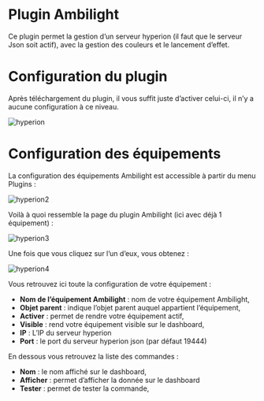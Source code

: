 # Plugin Ambilight

Ce plugin permet la gestion d’un serveur hyperion (il faut que le serveur Json soit actif), avec la gestion des couleurs et le lancement d’effet.

# Configuration du plugin 

Après téléchargement du plugin, il vous suffit juste d’activer celui-ci, il n’y a aucune configuration à ce niveau.

![hyperion](../images/hyperion.PNG)

# Configuration des équipements 

La configuration des équipements Ambilight est accessible à partir du menu Plugins :

![hyperion2](../images/hyperion2.PNG)

Voilà à quoi ressemble la page du plugin Ambilight (ici avec déjà 1 équipement) :

![hyperion3](../images/hyperion3.PNG)

Une fois que vous cliquez sur l’un d’eux, vous obtenez :

![hyperion4](../images/hyperion4.PNG)

Vous retrouvez ici toute la configuration de votre équipement :

-   **Nom de l’équipement Ambilight** : nom de votre équipement Ambilight,
-   **Objet parent** : indique l’objet parent auquel appartient l’équipement,
-   **Activer** : permet de rendre votre équipement actif,
-   **Visible** : rend votre équipement visible sur le dashboard,
-   **IP** : L’IP du serveur hyperion
-   **Port** : le port du serveur hyperion json (par défaut 19444)

En dessous vous retrouvez la liste des commandes :

-   **Nom** : le nom affiché sur le dashboard,
-   **Afficher** : permet d’afficher la donnée sur le dashboard
-   **Tester** : permet de tester la commande,


